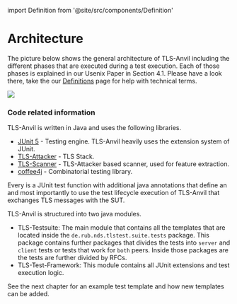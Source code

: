 import Definition from '@site/src/components/Definition'

# Architecture

The picture below shows the general architecture of TLS-Anvil including the different phases that are executed during a test execution.
Each of those phases is explained in our Usenix Paper in Section 4.1. Please have a look there, take the our [Definitions](/definitions) page for help with technical terms.

![](/Architecture.png)


### Code related information

TLS-Anvil is written in Java and uses the following libraries.
* [JUnit 5](https://junit.org/junit5) - Testing engine. TLS-Anvil heavily uses the extension system of JUnit.
* [TLS-Attacker](https://github.com/tls-attacker/TLS-Attacker) - TLS Stack.
* [TLS-Scanner](https://github.com/tls-attacker/TLS-Scanner) - TLS-Attacker based scanner, used for feature extraction.
* [coffee4j](https://coffee4j.github.io/) - Combinatorial testing library.

Every <Definition id="test template"/> is a JUnit test function with additional java annotations that define an <Definition id="IPM"/> and most importantly to use the test lifecycle execution of TLS-Anvil that exchanges TLS messages with the SUT.

TLS-Anvil is structured into two java modules.  
* TLS-Testsuite: The main module that contains all the templates that are located inside the `de.rub.nds.tlstest.suite.tests` package. This package contains further packages that divides the tests into `server` and `client` tests or tests that work for `both` peers. Inside those packages are the tests are further divided by RFCs.
* TLS-Test-Framework: This module contains all JUnit extensions and test execution logic.

See the next chapter for an example test template and how new templates can be added.
